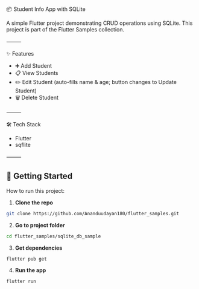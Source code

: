 📦 Student Info App with SQLite

A simple Flutter project demonstrating CRUD operations using SQLite.
This project is part of the Flutter Samples collection.

⸻

✨ Features
- ➕ Add Student
- 📋 View Students
- ✏️ Edit Student (auto-fills name & age; button changes to Update Student)
- 🗑 Delete Student

⸻

🛠 Tech Stack
- Flutter
- sqflite

⸻

## 🚀 Getting Started

How to run this project:

1. **Clone the repo**
```bash
git clone https://github.com/Ananduudayan180/flutter_samples.git
```

2. **Go to project folder**
```bash
cd flutter_samples/sqlite_db_sample
```

3. **Get dependencies**
```bash
flutter pub get
```

4. **Run the app**
```bash
flutter run
```
